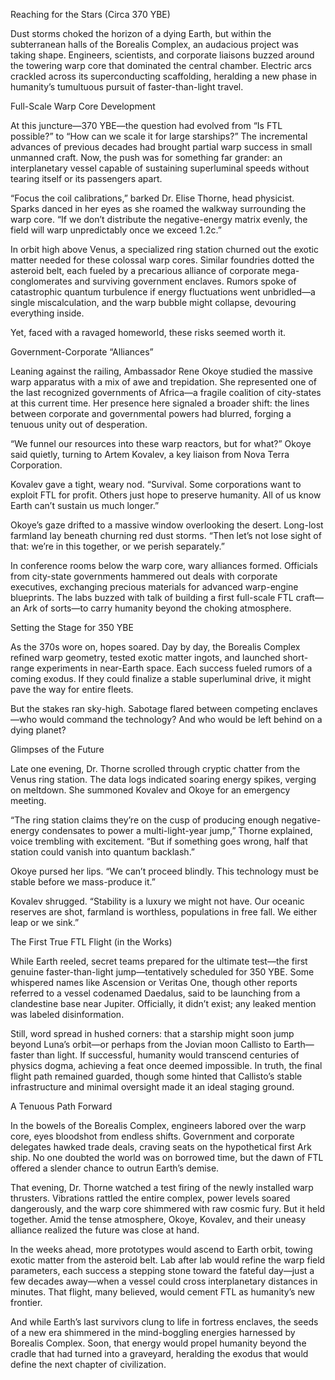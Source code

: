 Reaching for the Stars (Circa 370 YBE)

Dust storms choked the horizon of a dying Earth, but within the subterranean halls of the Borealis Complex, an audacious project was taking shape. Engineers, scientists, and corporate liaisons buzzed around the towering warp core that dominated the central chamber. Electric arcs crackled across its superconducting scaffolding, heralding a new phase in humanity’s tumultuous pursuit of faster-than-light travel.

Full-Scale Warp Core Development

At this juncture—370 YBE—the question had evolved from “Is FTL possible?” to “How can we scale it for large starships?” The incremental advances of previous decades had brought partial warp success in small unmanned craft. Now, the push was for something far grander: an interplanetary vessel capable of sustaining superluminal speeds without tearing itself or its passengers apart.

“Focus the coil calibrations,” barked Dr. Elise Thorne, head physicist. Sparks danced in her eyes as she roamed the walkway surrounding the warp core. “If we don’t distribute the negative-energy matrix evenly, the field will warp unpredictably once we exceed 1.2c.”

In orbit high above Venus, a specialized ring station churned out the exotic matter needed for these colossal warp cores. Similar foundries dotted the asteroid belt, each fueled by a precarious alliance of corporate mega-conglomerates and surviving government enclaves. Rumors spoke of catastrophic quantum turbulence if energy fluctuations went unbridled—a single miscalculation, and the warp bubble might collapse, devouring everything inside.

Yet, faced with a ravaged homeworld, these risks seemed worth it.

Government-Corporate “Alliances”

Leaning against the railing, Ambassador Rene Okoye studied the massive warp apparatus with a mix of awe and trepidation. She represented one of the last recognized governments of Africa—a fragile coalition of city-states at this current time. Her presence here signaled a broader shift: the lines between corporate and governmental powers had blurred, forging a tenuous unity out of desperation.

“We funnel our resources into these warp reactors, but for what?” Okoye said quietly, turning to Artem Kovalev, a key liaison from Nova Terra Corporation.

Kovalev gave a tight, weary nod. “Survival. Some corporations want to exploit FTL for profit. Others just hope to preserve humanity. All of us know Earth can’t sustain us much longer.”

Okoye’s gaze drifted to a massive window overlooking the desert. Long-lost farmland lay beneath churning red dust storms. “Then let’s not lose sight of that: we’re in this together, or we perish separately.”

In conference rooms below the warp core, wary alliances formed. Officials from city-state governments hammered out deals with corporate executives, exchanging precious materials for advanced warp-engine blueprints. The labs buzzed with talk of building a first full-scale FTL craft—an Ark of sorts—to carry humanity beyond the choking atmosphere.

Setting the Stage for 350 YBE

As the 370s wore on, hopes soared. Day by day, the Borealis Complex refined warp geometry, tested exotic matter ingots, and launched short-range experiments in near-Earth space. Each success fueled rumors of a coming exodus. If they could finalize a stable superluminal drive, it might pave the way for entire fleets.

But the stakes ran sky-high. Sabotage flared between competing enclaves—who would command the technology? And who would be left behind on a dying planet?

Glimpses of the Future

Late one evening, Dr. Thorne scrolled through cryptic chatter from the Venus ring station. The data logs indicated soaring energy spikes, verging on meltdown. She summoned Kovalev and Okoye for an emergency meeting.

“The ring station claims they’re on the cusp of producing enough negative-energy condensates to power a multi-light-year jump,” Thorne explained, voice trembling with excitement. “But if something goes wrong, half that station could vanish into quantum backlash.”

Okoye pursed her lips. “We can’t proceed blindly. This technology must be stable before we mass-produce it.”

Kovalev shrugged. “Stability is a luxury we might not have. Our oceanic reserves are shot, farmland is worthless, populations in free fall. We either leap or we sink.”

The First True FTL Flight (in the Works)

While Earth reeled, secret teams prepared for the ultimate test—the first genuine faster-than-light jump—tentatively scheduled for 350 YBE. Some whispered names like Ascension or Veritas One, though other reports referred to a vessel codenamed Daedalus, said to be launching from a clandestine base near Jupiter. Officially, it didn’t exist; any leaked mention was labeled disinformation.

Still, word spread in hushed corners: that a starship might soon jump beyond Luna’s orbit—or perhaps from the Jovian moon Callisto to Earth—faster than light. If successful, humanity would transcend centuries of physics dogma, achieving a feat once deemed impossible. In truth, the final flight path remained guarded, though some hinted that Callisto’s stable infrastructure and minimal oversight made it an ideal staging ground.

A Tenuous Path Forward

In the bowels of the Borealis Complex, engineers labored over the warp core, eyes bloodshot from endless shifts. Government and corporate delegates hawked trade deals, craving seats on the hypothetical first Ark ship. No one doubted the world was on borrowed time, but the dawn of FTL offered a slender chance to outrun Earth’s demise.

That evening, Dr. Thorne watched a test firing of the newly installed warp thrusters. Vibrations rattled the entire complex, power levels soared dangerously, and the warp core shimmered with raw cosmic fury. But it held together. Amid the tense atmosphere, Okoye, Kovalev, and their uneasy alliance realized the future was close at hand.

In the weeks ahead, more prototypes would ascend to Earth orbit, towing exotic matter from the asteroid belt. Lab after lab would refine the warp field parameters, each success a stepping stone toward the fateful day—just a few decades away—when a vessel could cross interplanetary distances in minutes. That flight, many believed, would cement FTL as humanity’s new frontier.

And while Earth’s last survivors clung to life in fortress enclaves, the seeds of a new era shimmered in the mind-boggling energies harnessed by Borealis Complex. Soon, that energy would propel humanity beyond the cradle that had turned into a graveyard, heralding the exodus that would define the next chapter of civilization.

